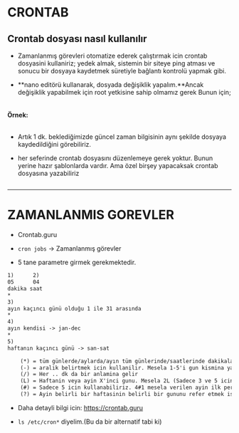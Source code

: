 # CRONTAB

## Crontab dosyası nasıl kullanılır

- Zamanlanmış görevleri otomatize ederek çalıştırmak icin crontab dosyasini kullaniriz; yedek almak, sistemin bir siteye ping atması ve sonucu bir dosyaya kaydetmek süretiyle bağlantı kontrolü yapmak gibi.

- **nano editörü kullanarak, dosyada değişiklik yapalım.**Ancak değişiklik yapabilmek için root yetkisine sahip olmamız gerek
Bunun için;
```bash

```

#### Örnek:

```bash
```
- Artık 1 dk. beklediğimizde güncel zaman bilgisinin aynı şekilde dosyaya kaydedildiğini görebiliriz.

- her seferinde crontab dosyasını düzenlemeye gerek yoktur. Bunun yerine hazır şablonlarda vardır. Ama özel birşey yapacaksak crontab dosyasına yazabiliriz

```bash

```

------------------------------------------------------------------

# ZAMANLANMIS GOREVLER

* Crontab.guru

* `cron jobs` -> Zamanlanmış görevler

- 5 tane parametre girmek gerekmektedir.

```txt
1)      2)
05	    04	
dakika saat 
*
3)
ayın kaçıncı günü olduğu 1 ile 31 arasında
*
4)
ayın kendisi -> jan-dec
*
5)
haftanın kaçıncı günü -> san-sat
```
```txt
    (*) = tüm günlerde/aylarda/ayın tüm günlerinde/saatlerinde dakikalarında çalışması demektir.
    (-) = aralik belirtmek icin kullanilir. Mesela 1-5'i gun kismina yazarsaniz haftanin birinci ve 5 inci gunu araligini kastedersiniz
    (/) = Her .. dk da bir anlamina gelir 
    (L) = Haftanin veya ayin X'inci gunu. Mesela 2L (Sadece 3 ve 5 icin kullanabiliriz)
    (#) = Sadece 5 icin kullanabiliriz. 4#1 mesela verilen ayin ilk persembesi demektir.
    (?) = Ayin belirli bir haftasinin belirli bir gununu refer etmek istedigimiz zaman kullaniriz.
```
- Daha detayli bilgi icin: https://crontab.guru

* `ls /etc/cron*` diyelim.(Bu da bir alternatif tabi ki)

```bash

```